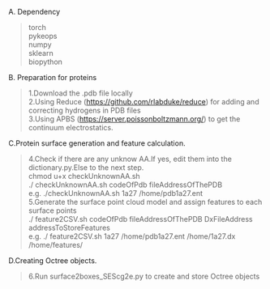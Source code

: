 A. Dependency
>torch<br>
>pykeops<br>
>numpy<br>
>sklearn<br>
>biopython<br>

B. Preparation for proteins
>1.Download the .pdb file locally<br>
>2.Using Reduce (https://github.com/rlabduke/reduce) for adding and correcting hydrogens in PDB files<br>
>3.Using APBS (https://server.poissonboltzmann.org/) to get the continuum electrostatics.<br>

C.Protein surface generation and feature calculation.
>4.Check if there are any unknow AA.If yes, edit them into the dictionary.py.Else to the next step. <br>
chmod u+x checkUnknownAA.sh<br>
./ checkUnknownAA.sh codeOfPdb fileAddressOfThePDB<br>
e.g. ./checkUnknownAA.sh 1a27 /home/pdb1a27.ent<br>
>5.Generate the surface point cloud model and assign features to each surface points<br>
./ feature2CSV.sh codeOfPdb fileAddressOfThePDB DxFileAddress addressToStoreFeatures<br>
e.g. ./ feature2CSV.sh 1a27 /home/pdb1a27.ent /home/1a27.dx /home/features/<br>

D.Creating Octree objects.
>6.Run surface2boxes_SEScg2e.py to create and store Octree objects<br>

